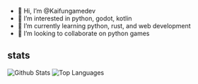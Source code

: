
- 👋 Hi, I’m @Kaifungamedev
- 👀 I’m interested in python, godot, kotlin
- 🌱 I’m currently learning python, rust, and web development
- 💞️ I’m looking to collaborate on python games
<!--- 📫 discord server: --->
## stats
  ![Github Stats](https://github-readme-stats.vercel.app/api?username=Kaifungamedev&count_private=true&show_icons=true&include_all_commits=true&hide_border=true&count_private=true&theme=gotham)
  ![Top Languages](https://github-readme-stats.vercel.app/api/top-langs/?username=Kaifungamedev&show_icons=true&include_all_commits=true&hide_border=true&count_private=true&theme=gotham&langs_count=10)

<!---
Kaifungamedev/Kaifungamedev is a ✨ special ✨ repository because its `README.md` (this file) appears on your GitHub profile.
You can click the Preview link to take a look at your changes.
--->
